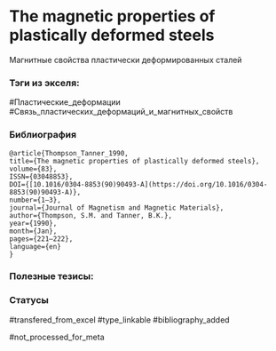 # The magnetic properties of plastically deformed steels
 
Магнитные свойства пластически деформированных сталей

### Тэги из экселя:
#Пластические_деформации
#Связь_пластических_деформаций_и_магнитных_свойств 

### Библиография
```
@article{Thompson_Tanner_1990,
title={The magnetic properties of plastically deformed steels},
volume={83},
ISSN={03048853},
DOI={[10.1016/0304-8853(90)90493-A](https://doi.org/10.1016/0304-8853(90)90493-A)},
number={1–3},
journal={Journal of Magnetism and Magnetic Materials},
author={Thompson, S.M. and Tanner, B.K.},
year={1990},
month={Jan},
pages={221–222},
language={en}
}
```

### Полезные тезисы:

### Статусы
#transfered_from_excel 
#type_linkable 
#bibliography_added

#not_processed_for_meta

